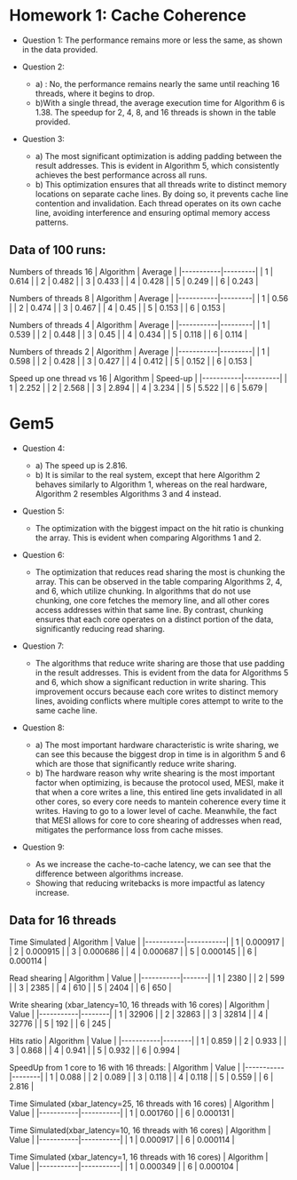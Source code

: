 # Homework 1: Cache Coherence

- Question 1: The performance remains more or less the same, as shown in the data provided.
- Question 2:
    - a) : No, the performance remains nearly the same until reaching 16 threads, where it begins to drop.
    - b)With a single thread, the average execution time for Algorithm 6 is 1.38. The speedup for 2, 4, 8, and 16 threads is shown in the table provided.

- Question 3:
    - a) The most significant optimization is adding padding between the result addresses. This is evident in Algorithm 5, which consistently achieves the best performance across all runs.
    - b) This optimization ensures that all threads write to distinct memory locations on separate cache lines. By doing so, it prevents cache line contention and invalidation. Each thread operates on its own cache line, avoiding interference and ensuring optimal memory access patterns.

## Data of 100 runs:

Numbers of threads 16
| Algorithm | Average |
|-----------|---------|
| 1         | 0.614   |
| 2         | 0.482   |
| 3         | 0.433   |
| 4         | 0.428   |
| 5         | 0.249   |
| 6         | 0.243   |

Numbers of threads 8
| Algorithm | Average |
|-----------|---------|
| 1         | 0.56    |
| 2         | 0.474   |
| 3         | 0.467   |
| 4         | 0.45    |
| 5         | 0.153   |
| 6         | 0.153   |

Numbers of threads 4
| Algorithm | Average |
|-----------|---------|
| 1         | 0.539   |
| 2         | 0.448   |
| 3         | 0.45    |
| 4         | 0.434   |
| 5         | 0.118   |
| 6         | 0.114   |

Numbers of threads 2
| Algorithm | Average |
|-----------|---------|
| 1         | 0.598   |
| 2         | 0.428   |
| 3         | 0.427   |
| 4         | 0.412   |
| 5         | 0.152   |
| 6         | 0.153   |

Speed up one thread vs 16
| Algorithm | Speed-up |
|-----------|----------|
| 1         | 2.252    |
| 2         | 2.568    |
| 3         | 2.894    |
| 4         | 3.234    |
| 5         | 5.522    |
| 6         | 5.679    |


# Gem5

- Question 4:
    - a) The speed up is 2.816.
    - b) It is similar to the real system, except that here Algorithm 2 behaves similarly to Algorithm 1, whereas on the real hardware, Algorithm 2 resembles Algorithms 3 and 4 instead.
- Question 5:
    - The optimization with the biggest impact on the hit ratio is chunking the array. This is evident when comparing Algorithms 1 and 2.
- Question 6:
     - The optimization that reduces read sharing the most is chunking the array. This can be observed in the table comparing Algorithms 2, 4, and 6, which utilize chunking. In algorithms that do not use chunking, one core fetches the memory line, and all other cores access addresses within that same line. By contrast, chunking ensures that each core operates on a distinct portion of the data, significantly reducing read sharing.

- Question 7:
    - The algorithms that reduce write sharing are those that use padding in the result addresses. This is evident from the data for Algorithms 5 and 6, which show a significant reduction in write sharing. This improvement occurs because each core writes to distinct memory lines, avoiding conflicts where multiple cores attempt to write to the same cache line.
- Question 8:
    - a) The most important hardware characteristic is write sharing, we can see this because
    the biggest drop in time is in algorithm 5 and 6 which are those that significantly reduce
    write sharing.
    - b) The hardware reason why write shearing is the most important factor when optimizing, is because
        the protocol used, MESI, make it that when a core writes a line, this entired line gets invalidated
        in all other cores, so every core needs to mantein coherence every time it writes.
      Having to go to a lower level of cache.
        Meanwhile, the fact that MESI allows for core to core shearing of addresses when read, mitigates the performance
        loss from cache misses.
- Question 9:
    - As we increase the cache-to-cache latency, we can see that the difference between algorithms increase.
    - Showing that reducing writebacks is more impactful as latency increase.

## Data for 16 threads

Time Simulated
| Algorithm | Value     |
|-----------|-----------|
| 1         | 0.000917  |
| 2         | 0.000915  |
| 3         | 0.000686  |
| 4         | 0.000687  |
| 5         | 0.000145  |
| 6         | 0.000114  |

Read shearing
| Algorithm | Value |
|-----------|-------|
| 1         | 2380  |
| 2         | 599   |
| 3         | 2385  |
| 4         | 610   |
| 5         | 2404  |
| 6         | 650   |

Write shearing (xbar_latency=10, 16 threads with 16 cores)
| Algorithm | Value  |
|-----------|--------|
| 1         | 32906  |
| 2         | 32863  |
| 3         | 32814  |
| 4         | 32776  |
| 5         | 192    |
| 6         | 245    |

Hits ratio
| Algorithm | Value  |
|-----------|--------|
| 1         | 0.859  |
| 2         | 0.933  |
| 3         | 0.868  |
| 4         | 0.941  |
| 5         | 0.932  |
| 6         | 0.994  |


SpeedUp from 1 core to 16 with 16 threads:
| Algorithm | Value  |
|-----------|--------|
| 1         | 0.088  |
| 2         | 0.089  |
| 3         | 0.118  |
| 4         | 0.118  |
| 5         | 0.559  |
| 6         | 2.816  |


Time Simulated (xbar_latency=25, 16 threads with 16 cores)
| Algorithm | Value     |
|-----------|-----------|
| 1         | 0.001760  |
| 6         | 0.000131  |

Time Simulated(xbar_latency=10, 16 threads with 16 cores)
| Algorithm | Value     |
|-----------|-----------|
| 1         | 0.000917  |
| 6         | 0.000114  |

Time Simulated (xbar_latency=1, 16 threads with 16 cores)
| Algorithm | Value     |
|-----------|-----------|
| 1         | 0.000349  |
| 6         | 0.000104  |


